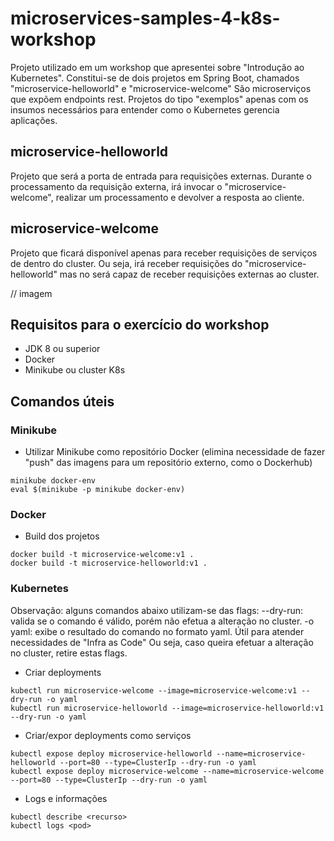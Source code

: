 # microservices-samples-4-k8s-workshop

Projeto utilizado em um workshop que apresentei sobre "Introdução ao Kubernetes".
Constitui-se de dois projetos em Spring Boot, chamados "microservice-helloworld" e "microservice-welcome"
São microserviços que expõem endpoints rest. Projetos do tipo "exemplos" apenas com os insumos necessários para entender como o Kubernetes gerencia aplicações.

## microservice-helloworld

Projeto que será a porta de entrada para requisições externas. 
Durante o processamento da requisição externa, irá invocar o "microservice-welcome", realizar um processamento e devolver a resposta ao cliente.

## microservice-welcome

Projeto que ficará disponível apenas para receber requisições de serviços de dentro do cluster. Ou seja, irá receber requisições do "microservice-helloworld" mas no será capaz de receber requisições externas ao cluster.

// imagem

## Requisitos para o exercício do workshop

- JDK 8 ou superior
- Docker
- Minikube ou cluster K8s 

## Comandos úteis

### Minikube

- Utilizar Minikube como repositório Docker (elimina necessidade de fazer "push" das imagens para um repositório externo, como o Dockerhub)
```
minikube docker-env
eval $(minikube -p minikube docker-env)
```

### Docker

- Build dos projetos
```
docker build -t microservice-welcome:v1 .
docker build -t microservice-helloworld:v1 .
```

### Kubernetes

Observação: alguns comandos abaixo utilizam-se das flags:
--dry-run: valida se o comando é válido, porém não efetua a alteração no cluster.
-o yaml: exibe o resultado do comando no formato yaml. Útil para atender necessidades de "Infra as Code"
Ou seja, caso queira efetuar a alteração no cluster, retire estas flags.

- Criar deployments 
```
kubectl run microservice-welcome --image=microservice-welcome:v1 --dry-run -o yaml
kubectl run microservice-helloworld --image=microservice-helloworld:v1 --dry-run -o yaml
```
- Criar/expor deployments como serviços
```
kubectl expose deploy microservice-helloworld --name=microservice-helloworld --port=80 --type=ClusterIp --dry-run -o yaml
kubectl expose deploy microservice-welcome --name=microservice-welcome --port=80 --type=ClusterIp --dry-run -o yaml
```
- Logs e informações
```
kubectl describe <recurso> 
kubectl logs <pod>
```
